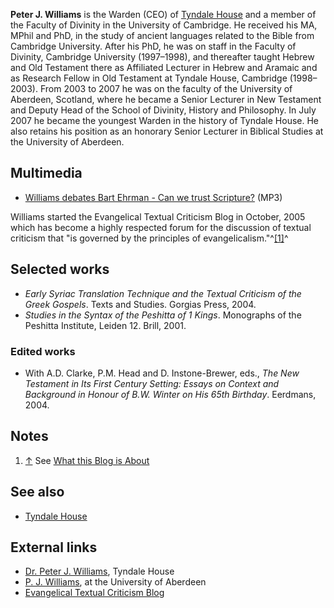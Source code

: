 **Peter J. Williams** is the Warden (CEO) of
[Tyndale House](index.php?title=Tyndale_House&action=edit&redlink=1 "Tyndale House (page does not exist)")
and a member of the Faculty of Divinity in the University of
Cambridge. He received his MA, MPhil and PhD, in the study of
ancient languages related to the Bible from Cambridge University.
After his PhD, he was on staff in the Faculty of Divinity,
Cambridge University (1997–1998), and thereafter taught Hebrew and
Old Testament there as Affiliated Lecturer in Hebrew and Aramaic
and as Research Fellow in Old Testament at Tyndale House, Cambridge
(1998–2003). From 2003 to 2007 he was on the faculty of the
University of Aberdeen, Scotland, where he became a Senior Lecturer
in New Testament and Deputy Head of the School of Divinity, History
and Philosophy. In July 2007 he became the youngest Warden in the
history of Tyndale House. He also retains his position as an
honorary Senior Lecturer in Biblical Studies at the University of
Aberdeen.

## Multimedia

-   [Williams debates Bart Ehrman - Can we trust Scripture?](http://www.brianauten.com/Apologetics/ehrman-williams-unbelievable.mp3)
    (MP3)

Williams started the Evangelical Textual Criticism Blog in October,
2005 which has become a highly respected forum for the discussion
of textual criticism that "is governed by the principles of
evangelicalism."^[[1]](#note-0)^

## Selected works

-   *Early Syriac Translation Technique and the Textual Criticism of the Greek Gospels*.
    Texts and Studies. Gorgias Press, 2004.
-   *Studies in the Syntax of the Peshitta of 1 Kings*. Monographs
    of the Peshitta Institute, Leiden 12. Brill, 2001.

### Edited works

-   With A.D. Clarke, P.M. Head and D. Instone-Brewer, eds.,
    *The New Testament in Its First Century Setting: Essays on Context and Background in Honour of B.W. Winter on His 65th Birthday*.
    Eerdmans, 2004.

## Notes

1.  [↑](#ref-0) See
    [What this Blog is About](http://evangelicaltextualcriticism.blogspot.com/2005/10/what-this-blog-is-about.html)

## See also

-   [Tyndale House](index.php?title=Tyndale_House&action=edit&redlink=1 "Tyndale House (page does not exist)")

## External links

-   [Dr. Peter J. Williams](http://www.tyndalehouse.com/Staff/Williams/index.htm),
    Tyndale House
-   [P. J. Williams](http://www.abdn.ac.uk/divinity/williams/index.shtml),
    at the University of Aberdeen
-   [Evangelical Textual Criticism Blog](http://evangelicaltextualcriticism.blogspot.com/)



